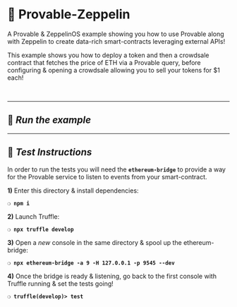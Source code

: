 # :lock_with_ink_pen: Provable-Zeppelin

A Provable & ZeppelinOS example showing you how to use Provable along with Zeppelin to create data-rich smart-contracts leveraging external APIs!

This example shows you how to deploy a token and then a crowdsale contract that fetches the price of ETH via a Provable query, before configuring & opening a crowdsale allowing you to sell your tokens for $1 each!

&nbsp;

***

## :page_with_curl:  _Run the example_

<!-- TODO: Mention the need for an infura API key and the .env file! -->

***

## :page_with_curl:  _Test Instructions_

In order to run the tests you will need the __`ethereum-bridge`__ to provide a way for the Provable service to listen to events from your smart-contract.

**1)** Enter this directory & install dependencies:

__`❍ npm i`__

**2)** Launch Truffle:

__`❍ npx truffle develop`__

**3)** Open a _new_ console in the same directory & spool up the ethereum-bridge:

__`❍ npx ethereum-bridge -a 9 -H 127.0.0.1 -p 9545 --dev`__

**4)** Once the bridge is ready & listening, go back to the first console with Truffle running & set the tests going!

__`❍ truffle(develop)> test`__
